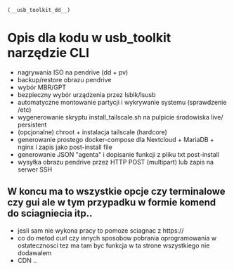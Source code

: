     (__usb_toolkit_dd__)
    
# Opis dla kodu w usb_toolkit narzędzie CLI 

* nagrywania ISO na pendrive (dd + pv)
* backup/restore obrazu pendrive
* wybór MBR/GPT
* bezpieczny wybór urządzenia przez lsblk/lsusb
* automatyczne montowanie partycji i wykrywanie systemu (sprawdzenie /etc)
* wygenerowanie skryptu install_tailscale.sh na pulpicie środowiska live/ persistent
* (opcjonalne) chroot + instalacja tailscale (hardcore)
* generowanie prostego docker-compose dla Nextcloud + MariaDB + nginx i zapis jako post-install file
* generowanie JSON "agenta" i dopisanie funkcji z pliku txt post-install
* wysyłka obrazu pendrive przez HTTP POST (multipart) lub zapis na serwer SSH

## W koncu ma to wszystkie opcje czy terminalowe czy gui ale w tym przypadku w formie komend do sciagniecia itp..

 - jesli sam nie wykona pracy to pomoze sciagnac z https://
 - co do metod curl czy innych sposobow pobrania oprogramowania w ostatecznosci  tez ma tam byc funkcja w ta strone wszystkiego nie dodawalem 
 - CDN .. 
